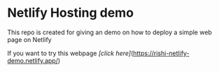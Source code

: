 # Netlify Hosting demo

This repo is created for giving an demo on how to deploy a simple web page on Netlify

If you want to try this webpage *[click here]*(https://rishi-netlify-demo.netlify.app/)